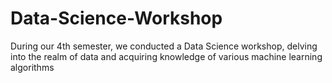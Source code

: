 # Data-Science-Workshop
During our 4th semester, we conducted a Data Science workshop, delving into the realm of data and acquiring knowledge of various machine learning algorithms
